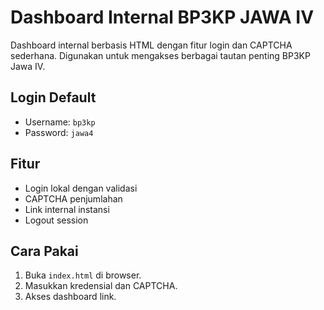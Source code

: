 # Dashboard Internal BP3KP JAWA IV

Dashboard internal berbasis HTML dengan fitur login dan CAPTCHA sederhana. Digunakan untuk mengakses berbagai tautan penting BP3KP Jawa IV.

## Login Default
- Username: `bp3kp`
- Password: `jawa4`

## Fitur
- Login lokal dengan validasi
- CAPTCHA penjumlahan
- Link internal instansi
- Logout session

## Cara Pakai
1. Buka `index.html` di browser.
2. Masukkan kredensial dan CAPTCHA.
3. Akses dashboard link.
